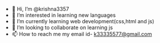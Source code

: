 - 👋 Hi, I’m @krishna3357
- 👀 I’m interested in learning new languages
- 🌱 I’m currently learning web development(css,html and js)
- 💞️ I’m looking to collaborate on learning js
- 📫 How to reach me my email id- k33335577@gmail.com

<!---
krishna3357/krishna3357 is a ✨ special ✨ repository because its `README.md` (this file) appears on your GitHub profile.
You can click the Preview link to take a look at your changes.
--->
